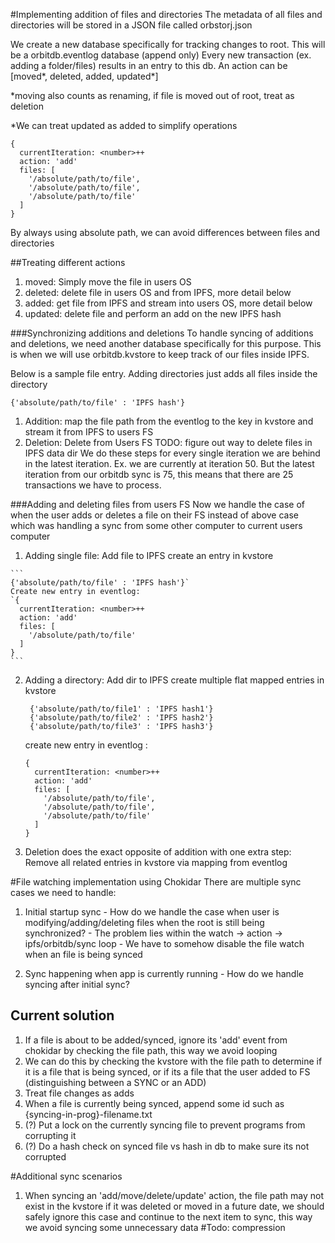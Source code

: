 #Implementing addition of files and directories
  The metadata of all files and directories will be stored in a JSON file
  called orbstorj.json

  We create a new database specifically for tracking changes to root.
  This will be a orbitdb.eventlog database (append only)
  Every new transaction (ex. adding a folder/files) results in an entry to this db.
  An action can be [moved\*, deleted, added, updated\*]

  \*moving also counts as renaming, if file is moved out of root, treat as deletion

  \*We can treat updated as added to simplify operations

  ```
  {
    currentIteration: <number>++
    action: 'add'
    files: [
      '/absolute/path/to/file',
      '/absolute/path/to/file',
      '/absolute/path/to/file'
    ]
  }
  ```

  By always using absolute path, we can avoid differences between files and directories

##Treating different actions
  1. moved: Simply move the file in users OS
  2. deleted: delete file in users OS and from IPFS, more detail below
  3. added: get file from IPFS and stream into users OS, more detail below
  4. updated: delete file and perform an add on the new IPFS hash

###Synchronizing additions and deletions
  To handle syncing of additions and deletions, we need another database specifically for this purpose.
  This is when we will use orbitdb.kvstore to keep track of our files inside IPFS.

  Below is a sample file entry. Adding directories just adds all files inside the directory

  ```
  {'absolute/path/to/file' : 'IPFS hash'}
  ```

  1. Addition: map the file path from the eventlog to the key in kvstore
      and stream it from IPFS to users FS
  2. Deletion: Delete from Users FS TODO: figure out way to delete files in IPFS data dir
  We do these steps for every single iteration we are behind in the latest iteration. Ex. we are currently at iteration 50.
  But the latest iteration from our orbitdb sync is 75, this means that there are 25 transactions we have to process.


###Adding and deleting files from users FS
  Now we handle the case of when the user adds or deletes a file on their FS instead of above case which was handling a sync from some other computer to current users computer
  1. Adding single file:
    Add file to IPFS
    create an entry in kvstore

    ```
    {'absolute/path/to/file' : 'IPFS hash'}`
    Create new entry in eventlog:
    `{
      currentIteration: <number>++
      action: 'add'
      files: [
        '/absolute/path/to/file'
      ]
    }
    ```

  2. Adding a directory:
     Add dir to IPFS
     create multiple flat mapped entries in kvstore

     ```
      {'absolute/path/to/file1' : 'IPFS hash1'}
      {'absolute/path/to/file2' : 'IPFS hash2'}
      {'absolute/path/to/file3' : 'IPFS hash3'}
     ```

     create new entry in eventlog :

     ```
     {
       currentIteration: <number>++
       action: 'add'
       files: [
         '/absolute/path/to/file',
         '/absolute/path/to/file',
         '/absolute/path/to/file'
       ]
     }
     ```

  3. Deletion does the exact opposite of addition with one extra step:
      Remove all related entries in kvstore via mapping from eventlog

#File watching implementation using Chokidar
  There are multiple sync cases we need to handle:

  1. Initial startup sync
    - How do we handle the case when user is modifying/adding/deleting files
        when the root is still being synchronized?
    - The problem lies within the watch -> action -> ipfs/orbitdb/sync loop
    - We have to somehow disable the file watch when an file is being synced

  2. Sync happening when app is currently running
    - How do we handle syncing after initial sync?

## Current solution
  1. If a file is about to be added/synced, ignore its 'add' event from chokidar by checking the file path, this way we avoid looping
  2. We can do this by checking the kvstore with the file path to determine if it is a file that is being synced, or if its a file that the user added to FS (distinguishing between a SYNC or an ADD)
  3. Treat file changes as adds
  4. When a file is currently being synced, append some id such as {syncing-in-prog}-filename.txt
  5. (?) Put a lock on the currently syncing file to prevent programs from corrupting it
  6. (?) Do a hash check on synced file vs hash in db to make sure its not corrupted

#Additional sync scenarios
 1. When syncing an 'add/move/delete/update' action, the file path may not exist in the kvstore if it was deleted or moved in a future date, we should safely ignore this case and continue to the next item to sync, this way we avoid syncing some unnecessary data
#Todo: compression
